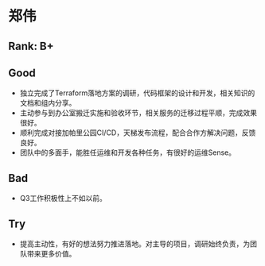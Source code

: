 # 郑伟

## Rank: B+

## Good

* 独立完成了Terraform落地方案的调研，代码框架的设计和开发，相关知识的文档和组内分享。
* 主动参与到办公室搬迁实施和验收环节，相关服务的迁移过程平顺，完成效果很好。
* 顺利完成对接加帕里公园CI/CD，天梯发布流程，配合合作方解决问题，反馈良好。
* 团队中的多面手，能胜任运维和开发各种任务，有很好的运维Sense。

## Bad

* Q3工作积极性上不如以前。

## Try

* 提高主动性，有好的想法努力推进落地。对主导的项目，调研始终负责，为团队带来更多价值。
